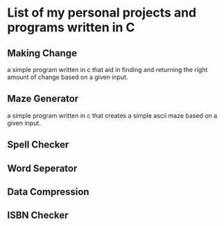 # List of my personal projects and programs written in C

## Making Change

a simple program written in c that aid in finding and returning the right amount of change based on a given input. 

## Maze Generator 

a simple program written in c that creates a simple ascii maze based on a given input. 

## Spell Checker

## Word Seperator

## Data Compression

## ISBN Checker